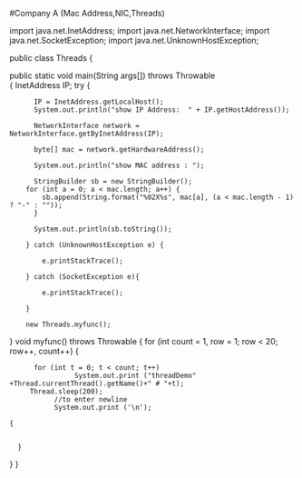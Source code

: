 #Company A (Mac Address,NIC,Threads)

import java.net.InetAddress;
import java.net.NetworkInterface;
import java.net.SocketException;
import java.net.UnknownHostException;

public class Threads 
{
	
   public static void main(String args[]) throws Throwable  
   {
	   InetAddress IP;
		try {
		
		  
          IP = InetAddress.getLocalHost();
          System.out.println("show IP Address:  " + IP.getHostAddress());
          
          NetworkInterface network = NetworkInterface.getByInetAddress(IP);
        
          byte[] mac = network.getHardwareAddress();
          
          System.out.println("show MAC address : ");
          
          StringBuilder sb = new StringBuilder();
		for (int a = 0; a < mac.length; a++) {
			sb.append(String.format("%02X%s", mac[a], (a < mac.length - 1) ? "-" : ""));		
          }
          
          System.out.println(sb.toString());
				
		} catch (UnknownHostException e) {
			
			e.printStackTrace();
			
		} catch (SocketException e){
				
			e.printStackTrace();
				
		}
		
		new Threads.myfunc();
   }
   void myfunc() throws Throwable
   {
   for (int count = 1, row = 1; row < 20; row++, count++)
	      {
	      
	      for (int t = 0; t < count; t++)
	                System.out.print ("threadDemo" +Thread.currentThread().getName()+" # "+t);
         Thread.sleep(200);
	           //to enter newline
	           System.out.print ('\n');
	   
    {
   
   
      }
   }
}


